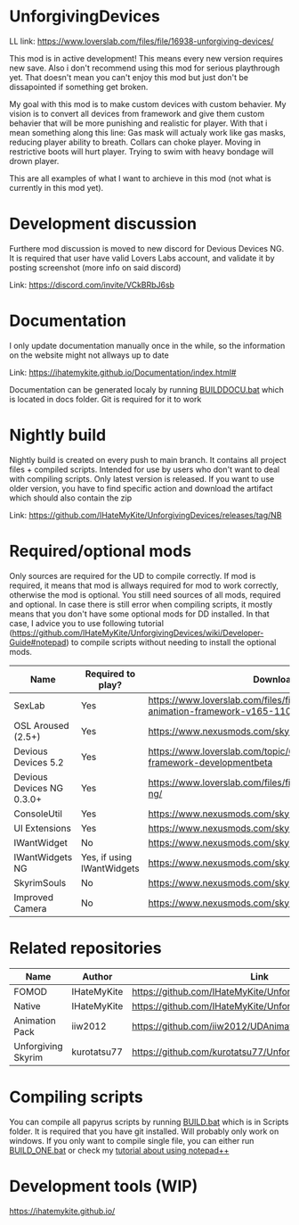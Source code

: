 # UnforgivingDevices
LL link: https://www.loverslab.com/files/file/16938-unforgiving-devices/

This mod is in active development! This means every new version requires new save. Also i don't recommend using this mod for serious playthrough yet. That doesn't mean you can't enjoy this mod but just don't be dissapointed if something get broken.

 
My goal with this mod is to make custom devices with custom behavier. My vision is to convert all devices from framework and give them custom behavier that will be more punishing and realistic for player. With that i mean something along this line: Gas mask will actualy work like gas masks, reducing player ability to breath. Collars can choke player. Moving in restrictive boots will hurt player. Trying to swim with heavy bondage will drown player.

This are all examples of what I want to archieve in this mod (not what is currently in this mod yet).

# Development discussion

Furthere mod discussion is moved to new discord for Devious Devices NG. It is required that user have valid Lovers Labs account, and validate it by posting screenshot (more info on said discord)

Link: https://discord.com/invite/VCkBRbJ6sb

# Documentation

I only update documentation manually once in the while, so the information on the website might not allways up to date

Link: https://ihatemykite.github.io/Documentation/index.html#

Documentation can be generated localy by running [BUILDDOCU.bat](https://github.com/IHateMyKite/UnforgivingDevices/blob/main/docs/BUILDDOCU.bat) which is located in docs folder. Git is required for it to work

# Nightly build

Nightly build is created on every push to main branch. It contains all project files + compiled scripts. Intended for use by users who don't want to deal with compiling scripts. Only latest version is released. If you want to use older version, you have to find specific action and download the artifact which should also contain the zip

Link: https://github.com/IHateMyKite/UnforgivingDevices/releases/tag/NB

# Required/optional mods

Only sources are required for the UD to compile correctly. If mod is required, it means that mod is allways required for mod to work correctly, otherwise the mod is optional. You still need sources of all mods, required and optional. In case there is still error when compiling scripts, it mostly means that you don't have some optional mods for DD installed. In that case, I advice you to use following tutorial (https://github.com/IHateMyKite/UnforgivingDevices/wiki/Developer-Guide#notepad) to compile scripts without needing to install the optional mods.


| **Name**                   | **Required to play?**      | **Download link**                                                                         |
|----------------------------|----------------------------|-------------------------------------------------------------------------------------------|
| SexLab                     | Yes                        | https://www.loverslab.com/files/file/20058-sexlab-se-sex-animation-framework-v165-110822/ |
| OSL Aroused (2.5+)         | Yes                        | https://www.nexusmods.com/skyrimspecialedition/mods/65454                                 |
| Devious Devices 5.2        | Yes                        | https://www.loverslab.com/topic/69936-devious-devices-framework-developmentbeta           |
|  Devious Devices NG 0.3.0+ | Yes                        | https://www.loverslab.com/files/file/29779-devious-devices-ng/                            |
| ConsoleUtil                | Yes                        | https://www.nexusmods.com/skyrimspecialedition/mods/24858                                 |
| UI Extensions              | Yes                        | https://www.nexusmods.com/skyrimspecialedition/mods/17561                                 |
| IWantWidget                | No                         | https://www.nexusmods.com/skyrimspecialedition/mods/36457                                 |
| IWantWidgets NG            | Yes, if using IWantWidgets | https://www.nexusmods.com/skyrimspecialedition/mods/96410                                 |
| SkyrimSouls                | No                         | https://www.nexusmods.com/skyrimspecialedition/mods/15170                                 |
| Improved Camera            | No                         | https://www.nexusmods.com/skyrimspecialedition/mods/93962                                 |

# Related repositories

| **Name**            | **Author**  | **Link**                                         |
|---------------------|-------------|--------------------------------------------------|
| FOMOD               | IHateMyKite | https://github.com/IHateMyKite/UnforgivingDevices_FOMOD|
| Native              | IHateMyKite | https://github.com/IHateMyKite/UnforgivingDevicesNative|
| Animation Pack      | iiw2012     | https://github.com/iiw2012/UDAnimationsSE        |
| Unforgiving Skyrim  | kurotatsu77 | https://github.com/kurotatsu77/UnforgivingSkyrim |

# Compiling scripts

You can compile all papyrus scripts by running [BUILD.bat](https://github.com/IHateMyKite/UnforgivingDevices/blob/main/Scripts/BUILD_ALL.bat) which is in Scripts folder. It is required that you have git installed. Will probably only work on windows. If you only want to compile single file, you can either run [BUILD_ONE.bat](https://github.com/IHateMyKite/UnforgivingDevices/blob/main/Scripts/BUILD_ONE.bat) or check my [tutorial about using notepad++](https://github.com/IHateMyKite/UnforgivingDevices/wiki/Developer-Guide#notepad)

# Development tools (WIP)
https://ihatemykite.github.io/
